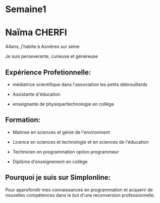 # Semaine1

# Naïma CHERFI  

44ans, j'habite à Asnières sur seine
 
Je suis perseverante, curieuse et généreuse
 
## Expérience Profetionnelle:

* médiatrice scientifique dans l'association les petits débrouillards

* Assistante d'éducation 

* enseignante de physique/technologie en collège 

## Formation:

* Maitrise en sciences et génie de l'environment

* Licence en sciences et technologie et en sciences de l'éducation 
 
* Technicien en programmation option programmeur

* Diplôme d'enseignement en collège

## Pourquoi je suis sur Simplonline:

  Pour approfondir mes connaissances en programmation et acquerir de nouvelles compétences dans le but d'une reconversion  professionnelle.
  

